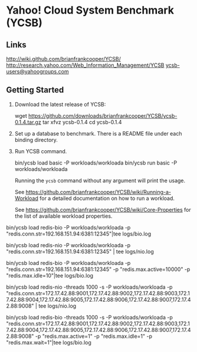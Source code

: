 Yahoo! Cloud System Benchmark (YCSB)
====================================

Links
-----
http://wiki.github.com/brianfrankcooper/YCSB/
http://research.yahoo.com/Web_Information_Management/YCSB
ycsb-users@yahoogroups.com

Getting Started
---------------

1. Download the latest release of YCSB:

    wget https://github.com/downloads/brianfrankcooper/YCSB/ycsb-0.1.4.tar.gz
    tar xfvz ycsb-0.1.4
    cd ycsb-0.1.4

2. Set up a database to benchmark. There is a README file under each binding
   directory.

3. Run YCSB command. 

    bin/ycsb load basic -P workloads/workloada
    bin/ycsb run basic -P workloads/workloada

   Running the `ycsb` command without any argument will print the usage. 
   
   See https://github.com/brianfrankcooper/YCSB/wiki/Running-a-Workload
   for a detailed documentation on how to run a workload.

   See https://github.com/brianfrankcooper/YCSB/wiki/Core-Properties for 
   the list of available workload properties.


bin/ycsb load redis-bio -P workloads/workloada -p "redis.conn.str=192.168.151.94:6381:12345"|tee logs/bio.log


bin/ycsb load redis-nio -P workloads/workloada -p "redis.conn.str=192.168.151.94:6381:12345" | tee logs/nio.log

bin/ycsb load redis-bio -P workloads/workloada -p "redis.conn.str=192.168.151.94:6381:12345" -p "redis.max.active=10000" -p "redis.max.idle=10"|tee logs/bio.log

bin/ycsb load redis-nio -threads 1000 -s -P workloads/workloada -p "redis.conn.str=172.17.42.88:9001,172.17.42.88:9002,172.17.42.88:9003,172.17.42.88:9004,172.17.42.88:9005,172.17.42.88:9006,172.17.42.88:9007,172.17.42.88:9008" | tee logs/nio.log

bin/ycsb load redis-bio -threads 1000 -s -P workloads/workloada -p "redis.conn.str=172.17.42.88:9001,172.17.42.88:9002,172.17.42.88:9003,172.17.42.88:9004,172.17.42.88:9005,172.17.42.88:9006,172.17.42.88:9007,172.17.42.88:9008" -p "redis.max.active=1" -p "redis.max.idle=1" -p "redis.max.wait=1"|tee logs/bio.log
